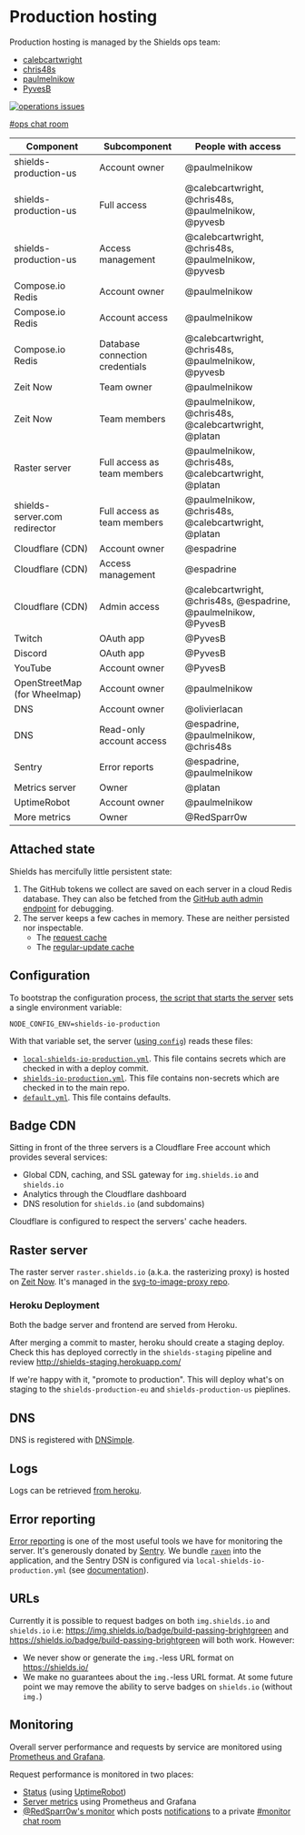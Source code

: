 # Production hosting

Production hosting is managed by the Shields ops team:

- [calebcartwright](https://github.com/calebcartwright)
- [chris48s](https://github.com/chris48s)
- [paulmelnikow](https://github.com/paulmelnikow)
- [PyvesB](https://github.com/PyvesB)

[![operations issues](https://img.shields.io/github/issues/badges/shields/operations.svg?label=open%20operations%20issues)][operations issues]

[#ops chat room][ops discord]

[operations issues]: https://github.com/badges/shields/issues?q=is%3Aissue+is%3Aopen+label%3Aoperations
[ops discord]: https://discordapp.com/channels/308323056592486420/480747695879749633

| Component                     | Subcomponent                    | People with access                                              |
| ----------------------------- | ------------------------------- | --------------------------------------------------------------- |
| shields-production-us         | Account owner                   | @paulmelnikow                                                   |
| shields-production-us         | Full access                     | @calebcartwright, @chris48s, @paulmelnikow, @pyvesb             |
| shields-production-us         | Access management               | @calebcartwright, @chris48s, @paulmelnikow, @pyvesb             |
| Compose.io Redis              | Account owner                   | @paulmelnikow                                                   |
| Compose.io Redis              | Account access                  | @paulmelnikow                                                   |
| Compose.io Redis              | Database connection credentials | @calebcartwright, @chris48s, @paulmelnikow, @pyvesb             |
| Zeit Now                      | Team owner                      | @paulmelnikow                                                   |
| Zeit Now                      | Team members                    | @paulmelnikow, @chris48s, @calebcartwright, @platan             |
| Raster server                 | Full access as team members     | @paulmelnikow, @chris48s, @calebcartwright, @platan             |
| shields-server.com redirector | Full access as team members     | @paulmelnikow, @chris48s, @calebcartwright, @platan             |
| Cloudflare (CDN)              | Account owner                   | @espadrine                                                      |
| Cloudflare (CDN)              | Access management               | @espadrine                                                      |
| Cloudflare (CDN)              | Admin access                    | @calebcartwright, @chris48s, @espadrine, @paulmelnikow, @PyvesB |
| Twitch                        | OAuth app                       | @PyvesB                                                         |
| Discord                       | OAuth app                       | @PyvesB                                                         |
| YouTube                       | Account owner                   | @PyvesB                                                         |
| OpenStreetMap (for Wheelmap)  | Account owner                   | @paulmelnikow                                                   |
| DNS                           | Account owner                   | @olivierlacan                                                   |
| DNS                           | Read-only account access        | @espadrine, @paulmelnikow, @chris48s                            |
| Sentry                        | Error reports                   | @espadrine, @paulmelnikow                                       |
| Metrics server                | Owner                           | @platan                                                         |
| UptimeRobot                   | Account owner                   | @paulmelnikow                                                   |
| More metrics                  | Owner                           | @RedSparr0w                                                     |

## Attached state

Shields has mercifully little persistent state:

1.  The GitHub tokens we collect are saved on each server in a cloud Redis database.
    They can also be fetched from the [GitHub auth admin endpoint][] for debugging.
2.  The server keeps a few caches in memory. These are neither persisted nor
    inspectable.
    - The [request cache][]
    - The [regular-update cache][]

[github auth admin endpoint]: https://github.com/badges/shields/blob/master/services/github/auth/admin.js
[request cache]: https://github.com/badges/shields/blob/master/core/base-service/legacy-request-handler.js#L29-L30
[regular-update cache]: https://github.com/badges/shields/blob/master/core/legacy/regular-update.js

## Configuration

To bootstrap the configuration process,
[the script that starts the server][start-shields.sh] sets a single
environment variable:

```
NODE_CONFIG_ENV=shields-io-production
```

With that variable set, the server ([using `config`][config]) reads these
files:

- [`local-shields-io-production.yml`][local-shields-io-production.yml].
  This file contains secrets which are checked in with a deploy commit.
- [`shields-io-production.yml`][shields-io-production.yml]. This file
  contains non-secrets which are checked in to the main repo.
- [`default.yml`][default.yml]. This file contains defaults.

[start-shields.sh]: https://github.com/badges/ServerScript/blob/master/start-shields.sh#L7
[config]: https://github.com/lorenwest/node-config/wiki/Configuration-Files
[local-shields-io-production.yml]: ../config/local-shields-io-production.template.yml
[shields-io-production.yml]: ../config/shields-io-production.yml
[default.yml]: ../config/default.yml

## Badge CDN

Sitting in front of the three servers is a Cloudflare Free account which
provides several services:

- Global CDN, caching, and SSL gateway for `img.shields.io` and `shields.io`
- Analytics through the Cloudflare dashboard
- DNS resolution for `shields.io` (and subdomains)

Cloudflare is configured to respect the servers' cache headers.

## Raster server

The raster server `raster.shields.io` (a.k.a. the rasterizing proxy) is
hosted on [Zeit Now][]. It's managed in the
[svg-to-image-proxy repo][svg-to-image-proxy].

[zeit now]: https://zeit.co/now
[svg-to-image-proxy]: https://github.com/badges/svg-to-image-proxy

### Heroku Deployment

Both the badge server and frontend are served from Heroku.

After merging a commit to master, heroku should create a staging deploy. Check this has deployed correctly in the `shields-staging` pipeline and review http://shields-staging.herokuapp.com/

If we're happy with it, "promote to production". This will deploy what's on staging to the `shields-production-eu` and `shields-production-us` pieplines.

## DNS

DNS is registered with [DNSimple][].

[dnsimple]: https://dnsimple.com/

## Logs

Logs can be retrieved [from heroku](https://devcenter.heroku.com/articles/logging#log-retrieval).

## Error reporting

[Error reporting][sentry] is one of the most useful tools we have for monitoring
the server. It's generously donated by [Sentry][sentry home]. We bundle
[`raven`][raven] into the application, and the Sentry DSN is configured via
`local-shields-io-production.yml` (see [documentation][sentry configuration]).

[sentry]: https://sentry.io/shields/
[raven]: https://www.npmjs.com/package/raven
[sentry home]: https://sentry.io/shields/
[sentry configuration]: https://github.com/badges/shields/blob/master/doc/self-hosting.md#sentry

## URLs

Currently it is possible to request badges on both `img.shields.io` and `shields.io` i.e: https://img.shields.io/badge/build-passing-brightgreen and https://shields.io/badge/build-passing-brightgreen will both work. However:

- We never show or generate the `img.`-less URL format on https://shields.io/
- We make no guarantees about the `img.`-less URL format. At some future point we may remove the ability to serve badges on `shields.io` (without `img.`)

## Monitoring

Overall server performance and requests by service are monitored using
[Prometheus and Grafana][metrics].

Request performance is monitored in two places:

- [Status][] (using [UptimeRobot][])
- [Server metrics][] using Prometheus and Grafana
- [@RedSparr0w's monitor][monitor] which posts [notifications][] to a private
  [#monitor chat room][monitor discord]

[metrics]: https://metrics.shields.io/
[status]: https://status.shields.io/
[server metrics]: https://metrics.shields.io/
[uptimerobot]: https://uptimerobot.com/
[monitor]: https://shields.redsparr0w.com/1568/
[notifications]: http://shields.redsparr0w.com/discord_notification
[monitor discord]: https://discordapp.com/channels/308323056592486420/470700909182320646
